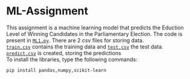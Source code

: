 # ML-Assignment
This assignment is a machine learning model that predicts the Eduction Level of Winning Candidates in the Parliamentary Election. The code is present in [`ML1.py`](/ML1.py). There are 2 csv files for storing data.<br>
[`train.csv`](/train.csv) contains the training data and [`test.csv`](/test.csv) the test data.<br>
[`predict.csv`](/predict.csv) is created, storing the predictions<br>
To install the libraries, type the following commands:
```
pip install pandas,numpy,scikit-learn
```

